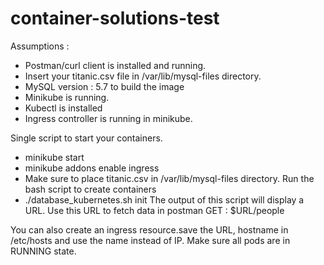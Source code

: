# container-solutions-test


Assumptions :
- Postman/curl client is installed and running.
- Insert your titanic.csv file in /var/lib/mysql-files directory.
- MySQL version : 5.7 to build the image
- Minikube is running.
- Kubectl is installed
- Ingress controller is running in minikube.

Single script to start your containers.

- minikube start
- minikube addons enable ingress
- Make sure to place titanic.csv in /var/lib/mysql-files directory.
Run the bash script to create containers
- ./database_kubernetes.sh init
The output of this script will display a URL. Use this URL to fetch data in postman
GET : $URL/people


You can also create an ingress resource.save the URL, hostname in /etc/hosts and use the name instead of IP.
Make sure all pods are in RUNNING state.




